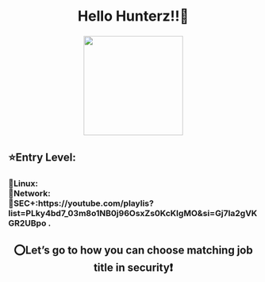 ###

<h1 align="center">Hello Hunterz!!👋</h1>

###

<div align="center">
  <img height="200" src="https://www.icegif.com/wp-content/uploads/2021/11/icegif-1562.gif"  />
</div>

###

<h2 align="left">⭐Entry Level:</h2>

###

<h3 align="left">🔗Linux: <br>🔗Network:<br>🔗SEC+:https://youtube.com/playlis?list=PLky4bd7_03m8o1NB0j96OsxZs0KcKlgMO&si=Gj7Ia2gVKGR2UBpo .</h3>

###

<h2 align="center">⭕Let’s go to how you can choose matching job title in security❗</h2>

###

